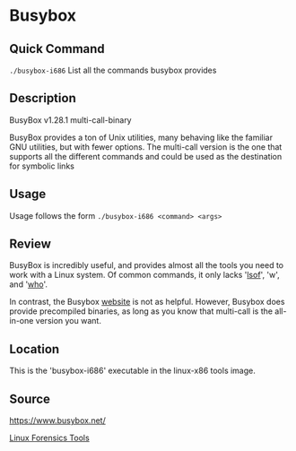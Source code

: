 # Busybox

## Quick Command
`./busybox-i686`
List all the commands busybox provides


## Description
BusyBox v1.28.1 multi-call-binary

BusyBox provides a ton of Unix utilities, many behaving like the familiar GNU 
utilities, but with fewer options.  The multi-call version is the one that 
supports all the different commands and could be used as the destination for 
symbolic links


## Usage
Usage follows the form `./busybox-i686 <command> <args>`


## Review
BusyBox is incredibly useful, and provides almost all the tools you need to 
work with a Linux system.  Of common commands, it only lacks '[lsof]', 'w', and 
'[who]'.

In contrast, the Busybox [website](https://www.busybox.net/) is not as helpful.
However, Busybox does provide precompiled binaries, as long as you know that 
multi-call is the all-in-one version you want.

[lsof]: x86-lsof.md
[who]: x86-who.md


## Location
This is the 'busybox-i686' executable in the linux-x86 tools image.


## Source
https://www.busybox.net/


[Linux Forensics Tools](linux.md)
